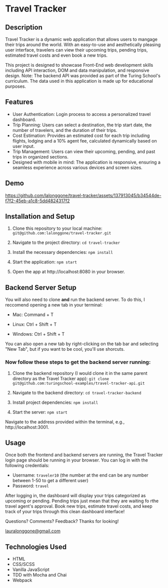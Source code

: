 # Travel Tracker

## Description
Travel Tracker is a dynamic web application that allows users to mangage their trips around the world. With an easy-to-use and aesthetically pleasing user interface, travelers can view their upcoming trips, pending trips, estimated travel costs and even book a new trips. 

This project is designed to showcase Front-End web development skills including API interaction, DOM and data manipulation, and responsive design. Note: The backend API was provided as part of the Turing School's curriculum. The data used in this application is made up for educational purposes.

## Features
- User Authentication: Login process to access a personalized travel dashboard.
- Trip Planning: Users can select a destination, the trip start date, the number of travelers, and the duration of their trips.
- Cost Estimation: Provides an estimated cost for each trip including flights, lodging and a 10% agent fee, calculated dynamically based on user input.
- Trip Management: Users can view their upcoming, pending, and past trips in organized sections.
- Designed with mobile in mind: The application is responsive, ensuring a seamless experience across various devices and screen sizes. 

## Demo
https://github.com/lalonggone/travel-tracker/assets/137913045/b34544de-f7f2-45eb-a1c8-5dd4824317f2

## Installation and Setup
1. Clone this repository to your local machine:
```git@github.com:lalonggone/travel-tracker.git```

2. Navigate to the project directory:
```cd travel-tracker```

3. Install the necessary dependencies:
```npm install```

4. Start the application:
```npm start```

5. Open the app at http://localhost:8080 in your browser.

## Backend Server Setup
You will also need to clone **and** run the backend server. To do this, I reccomend opening a new tab in your terminal:

- Mac: Command + T

- Linux: Ctrl + Shift + T

- Windows: Ctrl + Shift + T

You can also open a new tab by right-clicking on the tab bar and selecting "New Tab", but if you want to be cool, you'll use shorcuts.


### Now follow these steps to get the backend server running:

1. Clone the backend repository (I would clone it in the same parent directory as the Travel Tracker app):
```git clone git@github.com:turingschool-examples/travel-tracker-api.git```

2. Navigate to the backend directory:
```cd travel-tracker-backend```

3. Install project dependencies:
```npm install```

4. Start the server:
```npm start```

Navigate to the address provided within the terminal, e.g., http://localhost:3001.

## Usage
Once both the frontend and backend servers are running, the Travel Tracker login page should be running in your browser. You can log in with the following credentials:
- Username: `traveler10` (the number at the end can be any number between 1-50 to get a different user)
- Password: `travel`

After logging in, the dashboard will display your trips categorized as upcoming or pending. Pending trips just mean that they are waiting fo rthe travel agent's approval. Book new trips, estimate travel costs, and keep track of your trips through this clean dashboard interface!

Questions? Comments? Feedback? Thanks for looking! 

lauralonggone@gmail.com

## Technologies Used
- HTML
- CSS/SCSS
- Vanilla JavaScript
- TDD with Mocha and Chai
- Webpack
